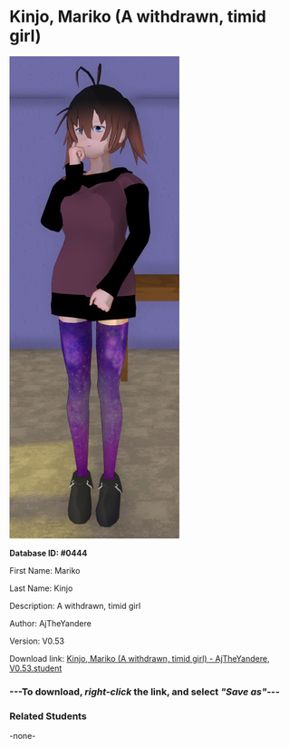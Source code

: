 # Kinjo, Mariko (A withdrawn, timid girl)

<img src="../../Files/Images/Kinjo, Mariko (A withdrawn, timid girl).png" title="Kinjo, Mariko (A withdrawn, timid girl) - AjTheYandere, V0.53">

**Database ID: #0444**

First Name: Mariko

Last Name: Kinjo

Description: A withdrawn, timid girl

Author: AjTheYandere

Version: V0.53

Download link: <a href="https://raw.githubusercontent.com/Arbiter1223/Daigaku-Gurashi-Custom-Students/master/Files/Student%20Files/Kinjo%2C%20Mariko%20(A%20withdrawn%2C%20timid%20girl)%20-%20AjTheYandere%2C%20V0.53.student">Kinjo, Mariko (A withdrawn, timid girl) - AjTheYandere, V0.53.student</a>

### ---**To download, _right-click_ the link, and select _"Save as"_**---

### Related Students

-none-
